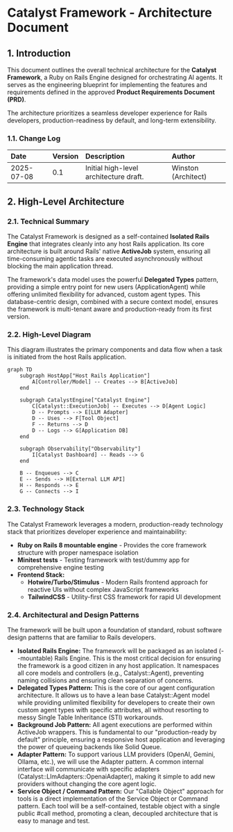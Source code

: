 # **Catalyst Framework - Architecture Document**

## **1. Introduction**

This document outlines the overall technical architecture for the **Catalyst Framework**, a Ruby on Rails Engine designed for orchestrating AI agents. It serves as the engineering blueprint for implementing the features and requirements defined in the approved **Product Requirements Document (PRD)**.

The architecture prioritizes a seamless developer experience for Rails developers, production-readiness by default, and long-term extensibility.

### **1.1. Change Log**

| Date | Version | Description | Author |
| :---- | :---- | :---- | :---- |
| 2025-07-08 | 0.1 | Initial high-level architecture draft. | Winston (Architect) |

## **2. High-Level Architecture**

### **2.1. Technical Summary**

The Catalyst Framework is designed as a self-contained **Isolated Rails Engine** that integrates cleanly into any host Rails application. Its core architecture is built around Rails' native **ActiveJob** system, ensuring all time-consuming agentic tasks are executed asynchronously without blocking the main application thread.

The framework's data model uses the powerful **Delegated Types** pattern, providing a simple entry point for new users (ApplicationAgent) while offering unlimited flexibility for advanced, custom agent types. This database-centric design, combined with a secure context model, ensures the framework is multi-tenant aware and production-ready from its first version.

### **2.2. High-Level Diagram**

This diagram illustrates the primary components and data flow when a task is initiated from the host Rails application.

```mermaid
graph TD
    subgraph HostApp["Host Rails Application"]
        A[Controller/Model] -- Creates --> B[ActiveJob]
    end

    subgraph CatalystEngine["Catalyst Engine"]
        C[Catalyst::ExecutionJob] -- Executes --> D[Agent Logic]
        D -- Prompts --> E[LLM Adapter]
        D -- Uses --> F[Tool Object]
        F -- Returns --> D
        D -- Logs --> G[Application DB]
    end

    subgraph Observability["Observability"]
        I[Catalyst Dashboard] -- Reads --> G
    end

    B -- Enqueues --> C
    E -- Sends --> H[External LLM API]
    H -- Responds --> E
    G -- Connects --> I
```

### **2.3. Technology Stack**

The Catalyst Framework leverages a modern, production-ready technology stack that prioritizes developer experience and maintainability:

* **Ruby on Rails 8 mountable engine** - Provides the core framework structure with proper namespace isolation
* **Minitest tests** - Testing framework with test/dummy app for comprehensive engine testing
* **Frontend Stack:**
  - **Hotwire/Turbo/Stimulus** - Modern Rails frontend approach for reactive UIs without complex JavaScript frameworks
  - **TailwindCSS** - Utility-first CSS framework for rapid UI development

### **2.4. Architectural and Design Patterns**

The framework will be built upon a foundation of standard, robust software design patterns that are familiar to Rails developers.

* **Isolated Rails Engine:** The framework will be packaged as an isolated (--mountable) Rails Engine. This is the most critical decision for ensuring the framework is a good citizen in any host application. It namespaces all core models and controllers (e.g., Catalyst::Agent), preventing naming collisions and ensuring clean separation of concerns.
* **Delegated Types Pattern:** This is the core of our agent configuration architecture. It allows us to have a lean base Catalyst::Agent model while providing unlimited flexibility for developers to create their own custom agent types with specific attributes, all without resorting to messy Single Table Inheritance (STI) workarounds.
* **Background Job Pattern:** All agent executions are performed within ActiveJob wrappers. This is fundamental to our "production-ready by default" principle, ensuring a responsive host application and leveraging the power of queueing backends like Solid Queue.
* **Adapter Pattern:** To support various LLM providers (OpenAI, Gemini, Ollama, etc.), we will use the Adapter pattern. A common internal interface will communicate with specific adapters (Catalyst::LlmAdapters::OpenaiAdapter), making it simple to add new providers without changing the core agent logic.
* **Service Object / Command Pattern:** Our "Callable Object" approach for tools is a direct implementation of the Service Object or Command pattern. Each tool will be a self-contained, testable object with a single public #call method, promoting a clean, decoupled architecture that is easy to manage and test.